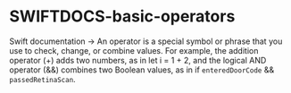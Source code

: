 # SWIFTDOCS-basic-operators
Swift documentation → An operator is a special symbol or phrase that you use to check, change, or combine values. For example, the addition operator (+) adds two numbers, as in let i = 1 + 2, and the logical AND operator (&amp;&amp;) combines two Boolean values, as in if `enteredDoorCode` &amp;&amp; `passedRetinaScan`.
